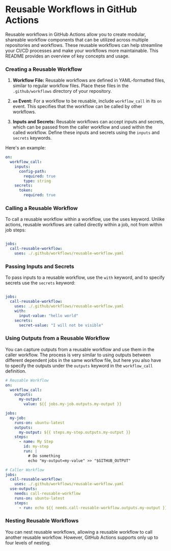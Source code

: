 # **Reusable Workflows in GitHub Actions**

Reusable workflows in GitHub Actions allow you to create modular, shareable workflow components that can be utilized across multiple repositories and workflows. These reusable workflows can help streamline your CI/CD processes and make your workflows more maintainable. This README provides an overview of key concepts and usage.

### **Creating a Reusable Workflow**

1. **Workflow File:** Reusable workflows are defined in YAML-formatted files, similar to regular workflow files. Place these files in the `.github/workflows` directory of your repository.

2. **`on` Event:** For a workflow to be reusable, include `workflow_call` in its `on` event. This specifies that the workflow can be called by other workflows.

3. **Inputs and Secrets:** Reusable workflows can accept inputs and secrets, which can be passed from the caller workflow and used within the called workflow. Define these inputs and secrets using the `inputs` and `secrets` keywords.

Here's an example:

```yaml
on:
  workflow_call:
    inputs:
      config-path:
        required: true
        type: string
    secrets:
      token:
        required: true
```

### **Calling a Reusable Workflow**

To call a reusable workflow within a workflow, use the uses keyword. Unlike actions, reusable workflows are called directly within a job, not from within job steps:

```yaml

jobs:
  call-reusable-workflow:
    uses: ./.github/workflows/reusable-workflow.yaml
```

### **Passing Inputs and Secrets**
To pass inputs to a reusable workflow, use the `with` keyword, and to specify secrets use the `secrets` keyword:

```yaml

jobs:
  call-reusable-workflow:
    uses: ./.github/workflows/reusable-workflow.yaml
    with:
      input-value: "hello world"
    secrets:
      secret-value: "I will not be visible"
```

### **Using Outputs from a Reusable Workflow**

You can capture outputs from a reusable workflow and use them in the caller workflow. The process is very similar to using outputs between different dependent jobs in the same workflow file, but here you also have to specify the outputs under the `outputs` keyword in the `workflow_call` definition.

```yaml
# Reusable Workflow
on:
  workflow_call:
    outputs:
      my-output:
        value: ${{ jobs.my-job.outputs.my-output }}

jobs:
  my-job:
    runs-on: ubuntu-latest
    outputs:
      my-output: ${{ steps.my-step.outputs.my-output }}
    steps:
      - name: My Step
        id: my-step
        run: |
          # Do something
          echo "my-output=my-value" >> "$GITHUB_OUTPUT"
```
```yaml
# Caller Workflow
jobs:
  call-reusable-workflow:
    uses: ./.github/workflows/reusable-workflow.yaml
  use-outputs:
    needs: call-reusable-workflow
    runs-on: ubuntu-latest
    steps:
      - run: echo ${{ needs.call-reusable-workflow.outputs.my-output }}
```

### **Nesting Reusable Workflows**

You can nest reusable workflows, allowing a reusable workflow to call another reusable workflow. However, GitHub Actions supports only up to four levels of nesting.